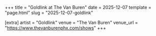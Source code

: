 +++
title = "Goldlink at The Van Buren"
date = 2025-12-07
template = "page.html"
slug = "2025-12-07-goldlink"

[extra]
artist = "Goldlink"
venue = "The Van Buren"
venue_url = "https://www.thevanburenphx.com/shows"
+++
